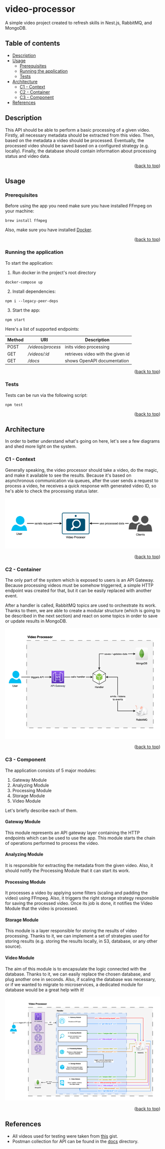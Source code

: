 # video-processor <a id="top"></a>

A simple video project created to refresh skills in Nest.js, RabbitMQ, and MongoDB.

## Table of contents

- [Description](#description)
- [Usage](#usage)
    - [Prerequisites](#prerequisites)
    - [Running the application](#running)
    - [Tests](#tests)
- [Architecture](#architecture)
    - [C1 - Context](#context)
    - [C2 - Container](#container)
    - [C3 - Component](#component)
- [References](#references)

## Description <a id="description"></a>

This API should be able to perform a basic processing of a given video.
Firstly, all necessary metadata should be extracted from this video.
Then, based on the metadata a video should be processed.
Eventually, the processed video should be saved based on a configured strategy (e.g. locally).
Finally, the database should contain information about processing status and video data.

<p align="right">(<a href="#top">back to top</a>)</p>

## Usage <a id="usage"></a>

### Prerequisites <a id="prerequisites"></a>

Before using the app you need make sure you have installed FFmpeg on your machine:

```
brew install ffmpeg
```

Also, make sure you have installed [Docker](https://www.docker.com/products/docker-desktop/).

<p align="right">(<a href="#top">back to top</a>)</p>

### Running the application <a id="running"></a>

To start the application:

1. Run docker in the project's root directory

```
docker-compose up
```

2. Install dependencies:

```
npm i --legacy-peer-deps
```

3. Start the app:

```
npm start
```

Here's a list of supported endpoints:

| Method | URI               | Description                       |
|--------|-------------------|-----------------------------------|
| POST   | _/videos/process_ | inits video processing            |
| GET    | _/videos/:id_     | retrieves video with the given id |
| GET    | _/docs_           | shows OpenAPI documentation       |

<p align="right">(<a href="#top">back to top</a>)</p>

### Tests <a id="tests"></a>

Tests can be run via the following script:

```
npm test
```

<p align="right">(<a href="#top">back to top</a>)</p>

## Architecture <a id="architecture"></a>

In order to better understand what's going on here, let's see a few diagrams and shed more light on the system.

### C1 - Context <a id="context"></a>

Generally speaking, the video processor should take a video, do the magic, and make it available to see the results.
Because it's based on asynchronous communication via queues, after the user sends a request to process a video,
he receives a quick response with generated video ID, so he's able to check the processing status later.

<img src="docs/architecture/C1.png" alt="C1">

<p align="right">(<a href="#top">back to top</a>)</p>

### C2 - Container <a id="container"></a>

The only part of the system which is exposed to users is an API Gateway.
Because processing videos must be somehow triggerred, a simple HTTP endpoint was created for that,
but it can be easily replaced with another event.

After a handler is called, RabbitMQ topics are used to orchestrate its work.
Thanks to them, we are able to create a modular structure
(which is going to be described in the next section)
and react on some topics in order to save or update results in MongoDB.

<img src="./docs/architecture/C2.png" alt="C2">

<p align="right">(<a href="#top">back to top</a>)</p>

### C3 - Component <a id="component"></a>

The application consists of 5 major modules:

1. Gateway Module
2. Analyzing Module
3. Processing Module
4. Storage Module
5. Video Module

Let's briefly describe each of them.

#### Gateway Module

This module represents an API gateway layer containing the HTTP endpoints which can be used to use the app.
This module starts the chain of operations performed to process the video.

#### Analyzing Module

It is responsible for extracting the metadata from the given video.
Also, it should notify the Processing Module that it can start its work.

#### Processing Module

It processes a video by applying some filters (scaling and padding the video) using FFmpeg.
Also, it triggers the right storage strategy responsible for saving the processed video.
Once its job is done, it notifies the Video Module that the video is processed.

#### Storage Module

This module is a layer responsible for storing the results of video processing.
Thanks to it, we can implement a set of strategies used for storing results
(e.g. storing the results locally, in S3, database, or any other source).

#### Video Module

The aim of this module is to encapsulate the logic connected with the database.
Thanks to it, we can easily replace the chosen database, and plug another one in seconds.
Also, if scaling the database was necessary, or if we wanted to migrate to microservices,
a dedicated module for database would be a great help with it!

<img src="./docs/architecture/C3.png" alt="C3">

<p align="right">(<a href="#top">back to top</a>)</p>

## References <a id="references"></a>

- All videos used for testing were taken from [this](https://gist.github.com/jsturgis/3b19447b304616f18657) gist.
- Postman collection for API can be found in the [docs](./docs) directory.
